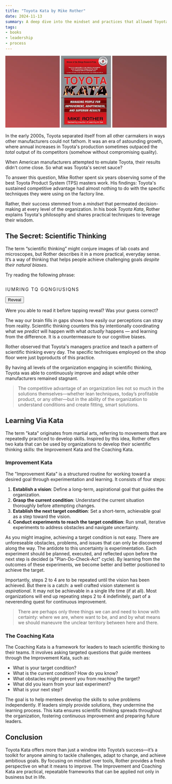 ```yaml
---
title: "Toyota Kata by Mike Rother"
date: 2024-11-13
summary: A deep dive into the mindset and practices that allowed Toyota to succeed where others could not
tags:
- books
- leadership
- process
---
```


<style>
.toyota-kata-perception-example {
  display: inline-block;

  .censored-text {
    position: relative;
    font-size: var(--fs-3);

    p {
      font-family: var(--ff-body);
      letter-spacing: 2px;
      white-space: nowrap;
    }

    .censor {
      position: absolute;
      bottom: 0;
      left: 0;
      right: 0;
      height: calc(var(--fs-3) * 1.75 * 0.5);
      backdrop-filter: blur(12px);

      &.hide {
        display: none;
      }
    }
  }

  .actions {
    display: flex;
    flex-direction: row;
    justify-content: flex-start;
    gap: 0.25rem;
    margin-top: 0.5rem;
  }
}

@media (width < 600px) {
  .toyota-kata-perception-example .censored-text {
    font-size: var(--fs-2);

    .censor {
      height: calc(var(--fs-2) * 1.75 * 0.5);
    }
  }
}
</style>

<script>
  function toggleCensor() {
    const button = document.querySelector(".actions button")

    const censor = document.querySelector(".censor")
    const hidden = censor.classList.contains("hide")

    if (hidden) {
      censor.classList.remove("hide")
      button.textContent = "Reveal"
    } else {
      censor.classList.add("hide")
      button.textContent = "Hide"
    }
  }
</script>

![Some alt text](/assets/images/books/toyota-kata.webp)

In the early 2000s, Toyota separated itself from all other carmakers in ways other manufacturers could not fathom. It was an era of astounding growth, where annual increases in Toyota's production sometimes outpaced the _total_ output of its competitors (somehow without compromising quality).

When American manufacturers attempted to emulate Toyota, their results didn't come close. So what was Toyota's secret sauce?

To answer this question, Mike Rother spent six years observing some of the best Toyota Product System (TPS) masters work. His findings: Toyota's sustained competitive advantage had almost nothing to do with the specific techniques they were using on the factory line.

Rather, their success stemmed from a _mindset_ that permeated decision-making at every level of the organization. In his book _Toyota Kata_, Rother explains Toyota's philosophy and shares practical techniques to leverage their wisdom.

## The Secret: Scientific Thinking

The term “scientific thinking” might conjure images of lab coats and microscopes, but Rother describes it in a more practical, everyday sense. It’s a way of thinking that helps people achieve challenging goals _despite their natural biases_.

Try reading the following phrase:

<section class="toyota-kata-perception-example">
  <main class="censored-text">
    <p>IUMRING TQ GQNGIUSIQNS</p>
    <div class="censor" />
  </main>
  <div class="actions">
    <button type="button" class="small" onclick="toggleCensor()">
      Reveal
    </button>
  </div>
</section>

Were you able to read it before tapping reveal? Was your guess correct?

The way our brain fills in gaps shows how easily our perceptions can stray from reality. Scientific thinking counters this by intentionally coordinating what we _predict_ will happen with what _actually_ happens — and learning from the difference. It is a countermeasure to our cognitive biases.

Rother observed that Toyota's managers practice and teach a pattern of scientific thinking every day. The specific techniques employed on the shop floor were just byproducts of this practice.

By having all levels of the organization engaging in scientific thinking, Toyota was able to continuously improve and adapt while other manufacturers remained stagnant.

> The competitive advantage of an organization lies not so much in the solutions themselves—whether lean techniques, today’s profitable product, or any other—but in the ability of the organization to understand conditions and create fitting, smart solutions.

## Learning Via Kata

The term "kata" originates from martial arts, referring to movements that are repeatedly practiced to develop skills. Inspired by this idea, Rother offers two kata that can be used by organizations to develop their scientific thinking skills: the Improvement Kata and the Coaching Kata.

### Improvement Kata

The "Improvement Kata" is a structured routine for working toward a desired goal through experimentation and learning. It consists of four steps:

1. **Establish a vision**: Define a long-term, aspirational goal that guides the organization.
2. **Grasp the current condition**: Understand the current situation thoroughly before attempting changes.
3. **Establish the next target condition**: Set a short-term, achievable goal as a step toward the vision.
4. **Conduct experiments to reach the target condition**: Run small, iterative experiments to address obstacles and navigate uncertainty.

As you might imagine, achieving a target condition is not easy. There are unforeseable obstacles, problems, and issues that can only be discovered along the way. The antidote to this uncertainty is experimentation. Each experiment should be planned, executed, and reflected upon before the next step is decided (a "Plan-Do-Check-Act" cycle). By learning from the outcomes of these experiments, we become better and better positioned to achieve the target.

Importantly, steps 2 to 4 are to be repeated until the vision has been achieved. But there is a catch: a well crafted vision statement is _aspirational_. It may not be achievable in a single life time (if at all). Most organizations will end up repeating steps 2 to 4 indefinitely, part of a neverending quest for continuous improvement.

> There are perhaps only three things we can and need to know with certainty: where we are, where want to be, and and by what means we should maneuvre the unclear territory between here and there.

### The Coaching Kata

The Coaching Kata is a framework for leaders to teach scientific thinking to their teams. It involves asking targeted questions that guide mentees through the Improvement Kata, such as:

- What is your target condition?
- What is the current condition? How do you know?
- What obstacles might prevent you from reaching the target?
- What did you learn from your last experiment?
- What is your next step?

The goal is to help mentees develop the skills to solve problems independently. If leaders simply provide solutions, they undermine the learning process. This kata ensures scientific thinking spreads throughout the organization, fostering continuous improvement and preparing future leaders.

## Conclusion

Toyota Kata offers more than just a window into Toyota’s success—it’s a toolkit for anyone aiming to tackle challenges, adapt to change, and achieve ambitious goals. By focusing on mindset over tools, Rother provides a fresh perspective on what it means to improve. The Improvement and Coaching Kata are practical, repeatable frameworks that can be applied not only in business but in life.
